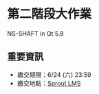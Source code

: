 # 第二階段大作業
NS-SHAFT in Qt 5.8

## 重要資訊
- 繳交期限：6/24 (六) 23:59
- 繳交地點：[Sprout LMS](http://course.sprout.tw/)
